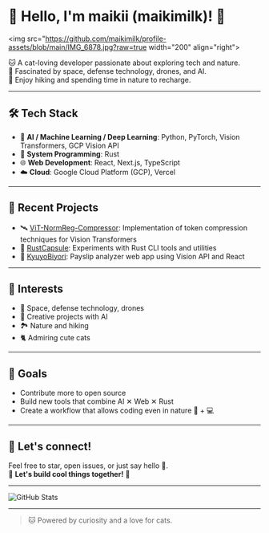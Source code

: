 # 🐾 Hello, I'm maikii (maikimilk)! 🐾

<img src="https://github.com/maikimilk/profile-assets/blob/main/IMG_6878.jpg?raw=true width="200" align="right">

🐱 A cat-loving developer passionate about exploring tech and nature.  
🌌 Fascinated by space, defense technology, drones, and AI.  
🌿 Enjoy hiking and spending time in nature to recharge.

---

## 🛠️ Tech Stack

- 🧠 **AI / Machine Learning / Deep Learning**: Python, PyTorch, Vision Transformers, GCP Vision API
- 🦀 **System Programming**: Rust
- 🌐 **Web Development**: React, Next.js, TypeScript
- ☁️ **Cloud**: Google Cloud Platform (GCP), Vercel

---

## 🚀 Recent Projects

- 🛰️ [ViT-NormReg-Compressor](https://github.com/maikimilk/ViT-NormReg-Compressor): Implementation of token compression techniques for Vision Transformers
- 🦀 [RustCapsule](https://github.com/maikimilk/RustCapsule): Experiments with Rust CLI tools and utilities
- 📄 [KyuyoBiyori](https://github.com/maikimilk/KyuyoBiyori): Payslip analyzer web app using Vision API and React

---

## 🌟 Interests

- 🌌 Space, defense technology, drones
- 🐾 Creative projects with AI
- 🏞️ Nature and hiking
- 🐈 Admiring cute cats

---

## 🎯 Goals

- Contribute more to open source
- Build new tools that combine AI ✕ Web ✕ Rust
- Create a workflow that allows coding even in nature 🌲 + 💻

---

## 💬 Let's connect!

Feel free to star, open issues, or just say hello 🐾.  
🌟 **Let's build cool things together!** 🌟

---

![GitHub Stats](https://github-readme-stats.vercel.app/api?username=maikimilk&show_icons=true&theme=tokyonight&hide_title=true&count_private=true&hide=prs)

---

> 🐱 Powered by curiosity and a love for cats.
